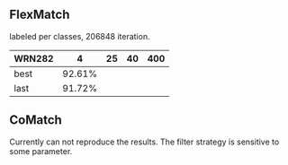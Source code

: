 ## FlexMatch

labeled per classes, 206848 iteration.

| WRN282 |4   |25 |40|400|
|---|---|---|---|---|
| best | 92.61% |  | | |
| last | 91.72% |  | | |

## CoMatch

Currently can not reproduce the results. The filter strategy is sensitive to some parameter.



